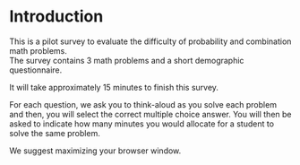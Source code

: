 # Introduction

This is a pilot survey to evaluate the difficulty of probability and combination math problems.  
The survey contains 3 math problems and a short demographic questionnaire.

It will take approximately 15 minutes to finish this survey. 

For each question, we ask you to think-aloud as you solve each problem and then, you will select the correct multiple choice answer.
You will then be asked to indicate how many minutes you would allocate for a student to solve the same problem.

We suggest maximizing your browser window.